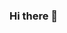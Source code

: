### Hi there 👋

<!--
**jaydev-01/jaydev-01** is a ✨ _special_ ✨ repository because its `README.md` (this file) appears on your GitHub profile.

Here are some ideas to get you started:

- 🔭 I’m currently working on Nodejs
- 🌱 I’m currently learning Paython and cloud
- 🤔 I’m looking for help with knowledge
- 📫 How to reach me: gmail : jaydevjadav.015@gmail.com
- 😄 Pronouns: He/His
-->
